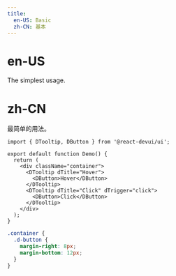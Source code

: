 ```yaml
---
title:
  en-US: Basic
  zh-CN: 基本
---
```


# en-US

The simplest usage.

# zh-CN

最简单的用法。

```tsx
import { DTooltip, DButton } from '@react-devui/ui';

export default function Demo() {
  return (
    <div className="container">
      <DTooltip dTitle="Hover">
        <DButton>Hover</DButton>
      </DTooltip>
      <DTooltip dTitle="Click" dTrigger="click">
        <DButton>Click</DButton>
      </DTooltip>
    </div>
  );
}
```

```scss
.container {
  .d-button {
    margin-right: 8px;
    margin-bottom: 12px;
  }
}
```
